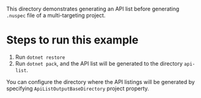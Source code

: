 This directory demonstrates generating an API list before generating `.nuspec` file of a multi-targeting project.

# Steps to run this example
1. Run `dotnet restore`
2. Run `dotnet pack`, and the API list will be generated to the directory `api-list`.

You can configure the directory where the API listings will be generated by specifying `ApiListOutputBaseDirectory` project property.
